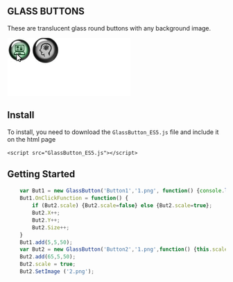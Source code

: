 GLASS BUTTONS
---------------

These are translucent glass round buttons with any background image.

![](README/1vHrhP5PtV.gif)

## Install
To install, you need to download the `GlassButton_ES5.js` file and include it on the html page
```
<script src="GlassButton_ES5.js"></script>
```

## Getting Started
``` js
	var But1 = new GlassButton('Button1','1.png', function() {console.log('Test-1')});
	But1.OnClickFunction = function() {
		if (But2.scale) {But2.scale=false} else {But2.scale=true};
		But2.X++;
		But2.Y++;
		But2.Size++;
	}
	But1.add(5,5,50);
	var But2 = new GlassButton('Button2','1.png',function() {this.scale = true;console.log('Test-3');But1.drop();});
	But2.add(65,5,50);
	But2.scale = true;
	But2.SetImage ('2.png');
```